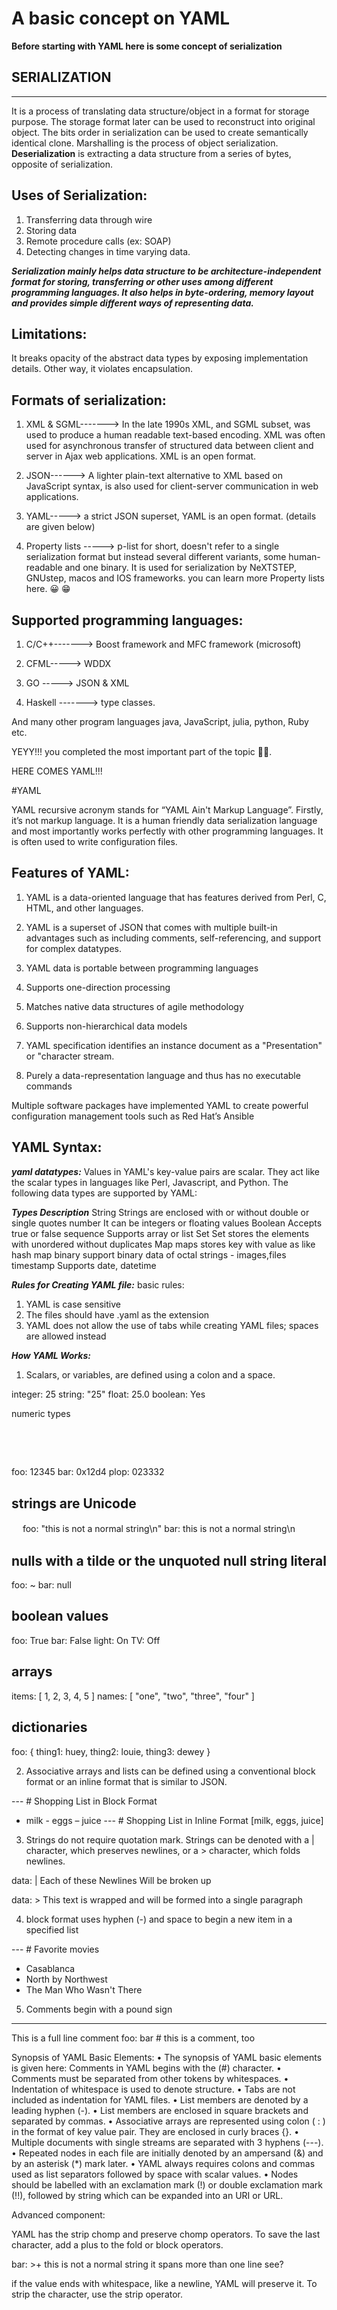 # A basic concept on YAML

**Before starting with YAML here is some concept of serialization**

## **SERIALIZATION**
---------------------
It is a process of translating data structure/object in a format for storage purpose. The storage format later can be used to reconstruct into original object. The bits order in serialization can be used to create semantically identical clone. Marshalling is the process of object serialization. **Deserialization** is extracting a data structure from a series of bytes, opposite of serialization.

## **Uses of Serialization:**


1. Transferring data through wire
2. Storing data
3. Remote procedure calls (ex: SOAP)
4. Detecting changes in time varying data.

***Serialization mainly helps data structure to be architecture-independent format for storing, transferring or other uses among different programming languages. It also helps in byte-ordering, memory layout and provides simple different ways of representing data.***

## **Limitations:**

It breaks opacity of the abstract data types by exposing implementation details. Other way, it violates encapsulation.

## **Formats of serialization:**

1.  XML & SGML-------> In the late 1990s XML, and SGML subset, was used to produce a human  readable text-based encoding. XML was often used for asynchronous transfer of structured data between client and server in Ajax web applications. XML is an open format.


2.  JSON------> A lighter plain-text alternative to XML based on JavaScript syntax, is also used for client-server communication in web applications.

3.  YAML-----> a strict JSON superset, YAML is an open format. (details are given below)

4.  Property lists -----> p-list for short, doesn't refer to a single serialization format but instead several different variants, some human-readable and one binary. It is used for serialization by NeXTSTEP, GNUstep, macos and IOS frameworks. you can learn more Property lists here. 😀 😁

## **Supported programming languages:**

1.  C/C++-------> Boost framework and MFC framework (microsoft)

2.  CFML-----> WDDX
3.  GO -----> JSON & XML

4.  Haskell -------> type classes. 

And many other program languages java, JavaScript, julia, python, Ruby etc.

YEYY!!! you completed the most important part of the topic 🥳🥳.

HERE COMES YAML!!!

#YAML

YAML recursive acronym stands for “YAML Ain't Markup Language”. Firstly, it’s not markup language. It is a human friendly data serialization language and most importantly works perfectly with other programming languages. It is often used to write configuration files.

## **Features of YAML:**  

1. YAML is a data-oriented language that has features derived from Perl, C, HTML, and other languages.

2. YAML is a superset of JSON that comes with multiple built-in advantages such as including comments, self-referencing, and support for complex datatypes.

3. YAML data is portable between programming languages

4. Supports one-direction processing

5. Matches native data structures of agile methodology

6. Supports non-hierarchical data models

7. YAML specification identifies an instance document as a "Presentation" or "character stream.

8. Purely a data-representation language and thus has no executable commands



Multiple software packages have implemented YAML to create powerful configuration management tools such as Red Hat’s Ansible

## **YAML Syntax:**

***yaml datatypes:***
Values in YAML's key-value pairs are scalar. They act like the scalar types in languages like Perl, Javascript, and Python.
The following data types are supported by YAML:

***Types	Description***
String	Strings are enclosed with or without double or single quotes
number	It can be integers or floating values
Boolean	Accepts true or false
sequence	Supports array or list
Set	Set stores the elements with unordered without duplicates
Map	maps stores key with value as like hash map
binary	support binary data of octal strings - images,files
timestamp	Supports date, datetime


***Rules for Creating YAML file:***
basic rules: 
1. YAML is case sensitive
2. The files should have .yaml as the extension
3. YAML does not allow the use of tabs while creating YAML files; spaces are allowed instead


***How YAML Works:***

1. Scalars, or variables, are defined using a colon and a space.


integer: 25 
string: "25" 
float: 25.0 
boolean: Yes

numeric types

　
---
 foo: 12345
 bar: 0x12d4
 plop: 023332

strings are Unicode
---
　
foo: "this is not a normal string\n"
bar: this is not a normal string\n

nulls with a tilde or the unquoted null string literal
---
foo: ~
bar: null


boolean values
---
foo: True
bar: False
light: On
TV: Off

arrays
---
items: [ 1, 2, 3, 4, 5 ]
names: [ "one", "two", "three", "four" ]

dictionaries
---
foo: { thing1: huey, thing2: louie, thing3: dewey }


2. Associative arrays and lists can be defined using a conventional block format or an inline format that is similar to JSON.

--- # Shopping List in Block Format
 - milk - eggs – juice
 --- # Shopping List in Inline Format
 [milk, eggs, juice]


3. Strings do not require quotation mark. Strings can be denoted with a | character, which preserves newlines, or a > character, which folds newlines.

data: |
 Each of these
 Newlines Will 
 be broken up 

data: > 
This text is
wrapped and will
be formed into 
a single paragraph

4. block format uses hyphen (-) and space to begin a new item in a specified list


--- # Favorite movies
 - Casablanca
 - North by Northwest
 - The Man Who Wasn't There

5. Comments begin with a pound sign

___
 This is a full line comment
foo: bar # this is a comment, too

Synopsis of YAML Basic Elements:
•	The synopsis of YAML basic elements is given here: Comments in YAML begins with the (#) character.
•	Comments must be separated from other tokens by whitespaces.
•	Indentation of whitespace is used to denote structure.
•	Tabs are not included as indentation for YAML files.
•	List members are denoted by a leading hyphen (-).
•	List members are enclosed in square brackets and separated by commas.
•	Associative arrays are represented using colon ( : ) in the format of key value pair. They are enclosed in curly braces {}.
•	Multiple documents with single streams are separated with 3 hyphens (---).
•	Repeated nodes in each file are initially denoted by an ampersand (&) and by an asterisk (*) mark later.
•	YAML always requires colons and commas used as list separators followed by space with scalar values.
•	Nodes should be labelled with an exclamation mark (!) or double exclamation mark (!!), followed by string which can be expanded into an URI or URL.

Advanced component:

 YAML has the strip chomp and preserve chomp operators. To save the last character, add a plus to the fold or block operators.

bar: >+
  this is not a normal string it
  spans more than
  one line
  see?

if the value ends with whitespace, like a newline, YAML will preserve it. To strip the character, use the strip operator.







